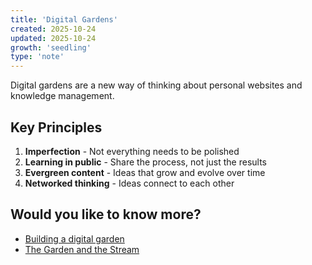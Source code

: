 ```yaml
---
title: 'Digital Gardens'
created: 2025-10-24
updated: 2025-10-24
growth: 'seedling'
type: 'note'
---
```


Digital gardens are a new way of thinking about personal websites and knowledge management.

## Key Principles

1. **Imperfection** - Not everything needs to be polished
2. **Learning in public** - Share the process, not just the results
3. **Evergreen content** - Ideas that grow and evolve over time
4. **Networked thinking** - Ideas connect to each other

## Would you like to know more?

- [Building a digital garden](https://maggieappleton.com/garden-history)
- [The Garden and the Stream](https://hapgood.us/2015/10/17/the-garden-and-the-stream-a-technopastoral/)
